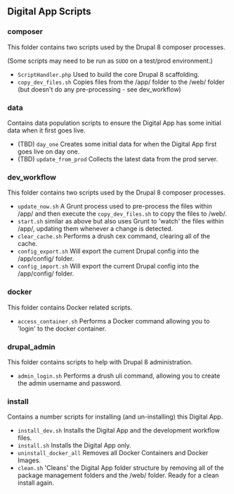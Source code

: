## Digital App Scripts

### composer
This folder contains two scripts used by the Drupal 8 composer processes.

(Some scripts may need to be run as `SUDO` on a test/prod environment.)

* `ScriptHandler.php` Used to build the core Drupal 8 scaffolding.
* `copy_dev_files.sh` Copies files from the /app/ folder to the /web/ folder (but doesn't do any pre-processing - see dev_workflow)

### data
Contains data population scripts to ensure the Digital App has some initial data when it first goes live.

*  (TBD) `day_one` Creates some initial data for when the Digital App first goes live on day one.
*  (TBD) `update_from_prod` Collects the latest data from the prod server.

### dev_workflow
This folder contains two scripts used by the Drupal 8 composer processes.

* `update_now.sh` A Grunt process used to pre-process the files within /app/ and then execute the `copy_dev_files.sh` to copy the files to /web/.
* `start.sh` similar as above but also uses Grunt to 'watch' the files within /app/, updating them whenever a change is detected.
* `clear_cache.sh` Performs a drush cex command, clearing all of the cache.
* `config_export.sh` Will export the current Drupal config into the /app/config/ folder. 
* `config_import.sh` Will export the current Drupal config into the /app/config/ folder. 


### docker
This folder contains Docker related scripts.

* `access_container.sh` Performs a Docker command allowing you to 'login' to the docker container.

### drupal_admin
This folder contains scripts to help with Drupal 8 administration.

* `admin_login.sh` Performs a drush uli command, allowing you to create the admin username and password.


### install
Contains a number scripts for installing (and un-installing) this Digital App.

*  `install_dev.sh` Installs the Digital App and the development workflow files.
*  `install.sh` Installs the Digital App only.
*  `uninstall_docker_all` Removes all Docker Containers and Docker Images.
*  `clean.sh` 'Cleans' the Digital App folder structure by removing all of the package management folders and the /web/ folder. Ready for a clean install again.